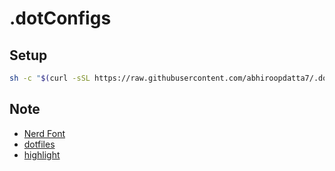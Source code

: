 # .dotConfigs

## Setup

```bash
sh -c "$(curl -sSL https://raw.githubusercontent.com/abhiroopdatta7/.dotfiles/refs/heads/main/download)"
```

## Note

- [Nerd Font](https://www.nerdfonts.com/font-downloads)
- [dotfiles](https://dotfiles.github.io/tutorials/)
- [highlight](https://gitlab.com/saalen/highlight)
